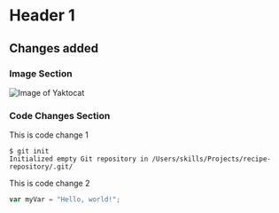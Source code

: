 # Header 1
## Changes added
### Image Section
![Image of Yaktocat](https://octodex.github.com/images/yaktocat.png)

### Code Changes Section
This is code change 1
```
$ git init
Initialized empty Git repository in /Users/skills/Projects/recipe-repository/.git/
```

This is code change 2
``` javascript
var myVar = "Hello, world!";
```

